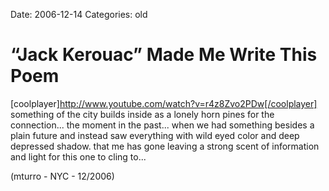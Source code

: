 Date: 2006-12-14
Categories: old

# “Jack Kerouac” Made Me Write This Poem

[coolplayer]http://www.youtube.com/watch?v=r4z8Zvo2PDw[/coolplayer]
something of the city builds inside as a lonely horn pines for the connection... the moment in the past... when we had something besides a plain future and instead saw everything with wild eyed color and deep depressed shadow. that me has gone leaving a strong scent of information and light for this one to cling to...

(mturro - NYC - 12/2006)
